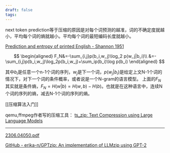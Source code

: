 ```yaml
---
draft: false
tags:
---
```


next token prediction等于压缩的原因是对每个词预测的越准，词的不确定度就越小，平均每个词的熵就越小。平均每个词的最短编码长度就越小。



[Prediction and entropy of printed English - ‎Shannon 1951](https://ia904704.us.archive.org/15/items/bstj30-1-50/bstj30-1-50.pdf)


$$
\begin{aligned}
F_N&=-\sum_{i,j}p(b_i,w_j)\log_2 p(w_j|b_i)\\
&=-\sum_{i,j}p(b_i,w_j)\log_2p(b_i,w_j)+\sum_ip(b_i)\log p(b_i)
\end{aligned}
$$

其中$b_i$是任意一个n-1个词的序列，$w_j$是下一个词，$p(w_j|b_i)$是给定上文N-1个词的情况下，对下一个词的条件概率，或者说是一个N-gram的语言模型。
上面的$F_N$其实就是条件熵，$F_N=H(w|b)=H(w,b)-H(b)$。也就是在这种语言中，连续N个词的序列的熵，减去N-1个词的序列的熵。


[[压缩算法入门]]

qemu,ffmpeg作者写的压缩工具： [ts\_zip: Text Compression using Large Language Models](https://bellard.org/ts_zip/)


---
[2306.04050.pdf](https://arxiv.org/pdf/2306.04050.pdf)

[GitHub - erika-n/GPTzip: An implementation of LLMzip using GPT-2](https://github.com/erika-n/GPTzip)
